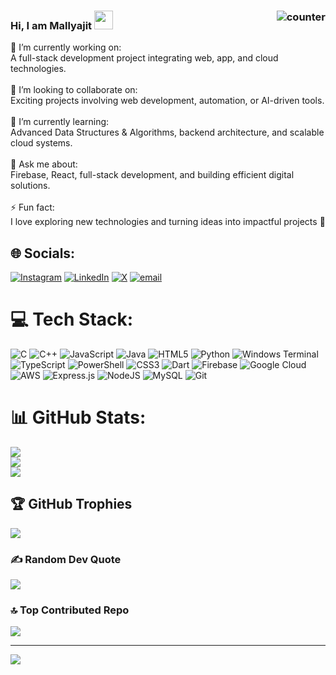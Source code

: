 ### Hi, I am Mallyajit <img src="https://raw.githubusercontent.com/soumyadip007/soumyadip007/master/Hi.gif" width="30px" height="30px"> <img src="https://komarev.com/ghpvc/?username=mallyajit&color=brightgreen" alt="counter" align="right"/>
🔭 I’m currently working on:<br>A full-stack development project integrating web, app, and cloud technologies.<br><br>🤝 I’m looking to collaborate on:<br>Exciting projects involving web development, automation, or AI-driven tools.<br><br>🧠 I’m currently learning:<br>Advanced Data Structures & Algorithms, backend architecture, and scalable cloud systems.<br><br>💬 Ask me about:<br>Firebase, React, full-stack development, and building efficient digital solutions.<br><br>⚡ Fun fact:<br>I love exploring new technologies and turning ideas into impactful projects 🚀


## 🌐 Socials:
[![Instagram](https://img.shields.io/badge/Instagram-%23E4405F.svg?logo=Instagram&logoColor=white)](https://instagram.com/mallyajit) [![LinkedIn](https://img.shields.io/badge/LinkedIn-%230077B5.svg?logo=linkedin&logoColor=white)](https://linkedin.com/in/mallyajit) [![X](https://img.shields.io/badge/X-black.svg?logo=X&logoColor=white)](https://x.com/mallyajit) [![email](https://img.shields.io/badge/Email-D14836?logo=gmail&logoColor=white)](mailto:chandramallyajit@gmail.com) 

# 💻 Tech Stack:
![C](https://img.shields.io/badge/c-%2300599C.svg?style=for-the-badge&logo=c&logoColor=white) ![C++](https://img.shields.io/badge/c++-%2300599C.svg?style=for-the-badge&logo=c%2B%2B&logoColor=white) ![JavaScript](https://img.shields.io/badge/javascript-%23323330.svg?style=for-the-badge&logo=javascript&logoColor=%23F7DF1E) ![Java](https://img.shields.io/badge/java-%23ED8B00.svg?style=for-the-badge&logo=openjdk&logoColor=white) ![HTML5](https://img.shields.io/badge/html5-%23E34F26.svg?style=for-the-badge&logo=html5&logoColor=white) ![Python](https://img.shields.io/badge/python-3670A0?style=for-the-badge&logo=python&logoColor=ffdd54) ![Windows Terminal](https://img.shields.io/badge/Windows%20Terminal-%234D4D4D.svg?style=for-the-badge&logo=windows-terminal&logoColor=white) ![TypeScript](https://img.shields.io/badge/typescript-%23007ACC.svg?style=for-the-badge&logo=typescript&logoColor=white) ![PowerShell](https://img.shields.io/badge/PowerShell-%235391FE.svg?style=for-the-badge&logo=powershell&logoColor=white) ![CSS3](https://img.shields.io/badge/css3-%231572B6.svg?style=for-the-badge&logo=css3&logoColor=white) ![Dart](https://img.shields.io/badge/dart-%230175C2.svg?style=for-the-badge&logo=dart&logoColor=white) ![Firebase](https://img.shields.io/badge/firebase-%23039BE5.svg?style=for-the-badge&logo=firebase) ![Google Cloud](https://img.shields.io/badge/GoogleCloud-%234285F4.svg?style=for-the-badge&logo=google-cloud&logoColor=white) ![AWS](https://img.shields.io/badge/AWS-%23FF9900.svg?style=for-the-badge&logo=amazon-aws&logoColor=white) ![Express.js](https://img.shields.io/badge/express.js-%23404d59.svg?style=for-the-badge&logo=express&logoColor=%2361DAFB) ![NodeJS](https://img.shields.io/badge/node.js-6DA55F?style=for-the-badge&logo=node.js&logoColor=white) ![MySQL](https://img.shields.io/badge/mysql-4479A1.svg?style=for-the-badge&logo=mysql&logoColor=white) ![Git](https://img.shields.io/badge/git-%23F05033.svg?style=for-the-badge&logo=git&logoColor=white)
# 📊 GitHub Stats:
![](https://github-readme-stats.vercel.app/api?username=mallyajit&theme=dark&hide_border=true&include_all_commits=true&count_private=true)<br/>
![](https://nirzak-streak-stats.vercel.app/?user=mallyajit&theme=dark&hide_border=true)<br/>
![](https://github-readme-stats.vercel.app/api/top-langs/?username=mallyajit&theme=dark&hide_border=true&include_all_commits=true&count_private=true&layout=compact)

## 🏆 GitHub Trophies
![](https://github-profile-trophy.vercel.app/?username=mallyajit&theme=gruvbox&no-frame=true&no-bg=false&margin-w=4)

### ✍️ Random Dev Quote
![](https://quotes-github-readme.vercel.app/api?type=horizontal&theme=radical)

### 🔝 Top Contributed Repo
![](https://github-contributor-stats.vercel.app/api?username=mallyajit&limit=5&theme=dark&combine_all_yearly_contributions=true)

---
[![](https://visitcount.itsvg.in/api?id=mallyajit&icon=1&color=9)](https://visitcount.itsvg.in)

<!-- Proudly created with GPRM ( https://gprm.itsvg.in ) -->
